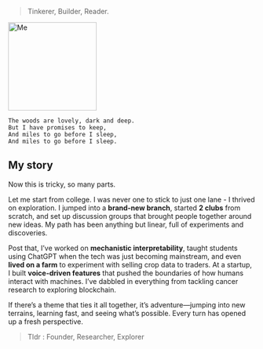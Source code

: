 >Tinkerer, Builder, Reader.
<div class="home-hero">
  <img src="/images/newphoto2.png" alt="Me" width="180">
  <div class="home-quote">

```
The woods are lovely, dark and deep.  
But I have promises to keep,  
And miles to go before I sleep,  
And miles to go before I sleep.
```
  </div>
</div>

## My story
Now this is tricky, so many parts.

Let me start from college.
I was never one to stick to just one lane - I thrived on exploration.
I jumped into a **brand-new branch**, started **2 clubs** from scratch, and set up discussion groups that brought people together around new ideas. 
My path has been anything but linear, full of experiments and discoveries.

Post that, I’ve worked on **mechanistic interpretability**, taught students using ChatGPT when the tech was just becoming mainstream, and even **lived on a farm** to experiment with selling crop data to traders. 
At a startup, I built **voice-driven features** that pushed the boundaries of how humans interact with machines. 
I’ve dabbled in everything from tackling cancer research to exploring blockchain.

If there’s a theme that ties it all together, it’s adventure—jumping into new terrains, learning fast, and seeing what’s possible. Every turn has opened up a fresh perspective.

>Tldr : Founder, Researcher, Explorer